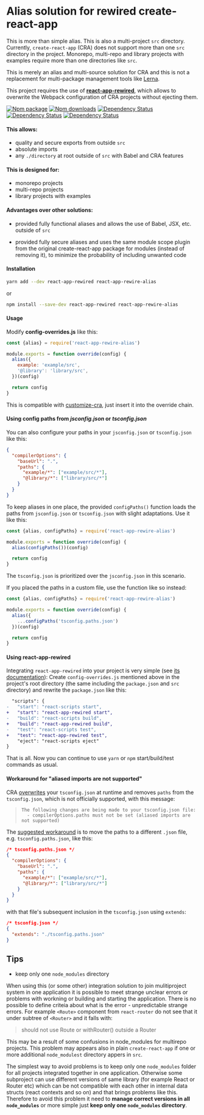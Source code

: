 # Alias solution for rewired create-react-app

This is more than simple alias. This is also a multi-project `src`
directory. Currently, `create-react-app` (CRA) does not support more than one
`src` directory in the project. Monorepo, multi-repo and library projects with
examples require more than one directories like `src`.

This is merely an alias and multi-source solution for CRA
and this is not a replacement for multi-package management tools like
[Lerna](https://github.com/lerna/lerna).

This project requires the use of **[react-app-rewired](https://github.com/timarney/react-app-rewired)**,
which allows to overwrite the Webpack configuration
of CRA projects without ejecting them.

[![Npm package](https://img.shields.io/npm/v/react-app-rewire-alias.svg?style=flat)](https://npmjs.com/package/react-app-rewire-alias)
[![Npm downloads](https://img.shields.io/npm/dm/react-app-rewire-alias.svg?style=flat)](https://npmjs.com/package/react-app-rewire-alias)
[![Dependency Status](https://david-dm.org/oklas/react-app-rewire-alias.svg)](https://david-dm.org/oklas/react-app-rewire-alias)
[![Dependency Status](https://img.shields.io/github/stars/oklas/react-app-rewire-alias.svg?style=social&label=Star)](https://github.com/oklas/react-app-rewire-alias)
[![Dependency Status](https://img.shields.io/twitter/follow/oklaspec.svg?style=social&label=Follow)](https://twitter.com/oklaspec)

#### This allows:

* quality and secure exports from outside `src`
* absolute imports
* any `./directory` at root outside of `src` with Babel and CRA features

#### This is designed for:

* monorepo projects
* multi-repo projects
* library projects with examples

#### Advantages over other solutions:

 * provided fully functional aliases and allows the use of Babel, JSX, etc.
   outside of `src`

 * provided fully secure aliases and uses the same module scope plugin from
   the original create-react-app package for modules (instead of removing it),
   to minimize the probability of including unwanted code
   
#### Installation

```sh
yarn add --dev react-app-rewired react-app-rewire-alias
```

or

```sh
npm install --save-dev react-app-rewired react-app-rewire-alias
```

#### Usage

Modify **config-overrides.js** like this:

```js
const {alias} = require('react-app-rewire-alias')

module.exports = function override(config) {
  alias({
    example: 'example/src',
    '@library': 'library/src',
  })(config)

  return config
}
```

This is compatible with [customize-cra](https://github.com/arackaf/customize-cra),
just insert it into the override chain.

#### Using config paths from *jsconfig.json* or *tsconfig.json*

You can also configure your paths in your `jsconfig.json` or `tsconfig.json` like this:

```json
{
  "compilerOptions": {
    "baseUrl": ".",
    "paths": {
      "example/*": ["example/src/*"],
      "@library/*": ["library/src/*"]
    }
  }
}
```

To keep aliases in one place, the provided `configPaths()` function
loads the paths from `jsconfig.json` or `tsconfig.json` with slight adaptations.
Use it like this:

```js
const {alias, configPaths} = require('react-app-rewire-alias')

module.exports = function override(config) {
  alias(configPaths())(config)

  return config
}
```

The `tsconfig.json` is prioritized over the `jsconfig.json` in this scenario.

If you placed the paths in a custom file, use the function like so instead:

```js
const {alias, configPaths} = require('react-app-rewire-alias')

module.exports = function override(config) {
  alias({
    ...configPaths('tsconfig.paths.json')
  })(config)

  return config
}
```

#### Using react-app-rewired

Integrating `react-app-rewired` into your project is very simple
(see [its documentation](https://github.com/timarney/react-app-rewired#readme)):
Create `config-overrides.js` mentioned above in the project's root directory
(the same including the `package.json` and `src` directory)
and rewrite the `package.json` like this:

```diff
  "scripts": {
-   "start": "react-scripts start",
+   "start": "react-app-rewired start",
-   "build": "react-scripts build",
+   "build": "react-app-rewired build",
-   "test": "react-scripts test",
+   "test": "react-app-rewired test",
    "eject": "react-scripts eject"
}
```

That is all. Now you can continue to use `yarn` or `npm` start/build/test commands as usual.

#### Workaround for "aliased imports are not supported"

CRA [overwrites](/blob/v3.4.1/packages/react-scripts/scripts/utils/verifyTypeScriptSetup.js#L242)
your `tsconfig.json` at runtime and removes `paths` from the `tsconfig.json`,
which is not officially supported, with this message:

> ```
> The following changes are being made to your tsconfig.json file: 
>   - compilerOptions.paths must not be set (aliased imports are not supported)
> ```

The [suggested workaround](https://github.com/facebook/create-react-app/issues/5645#issuecomment-435201019)
is to move the paths to a different `.json` file, e.g. `tsconfig.paths.json`, like this:

```json
/* tsconfig.paths.json */
{
  "compilerOptions": {
    "baseUrl": ".",
    "paths": {
      "example/*": ["example/src/*"],
      "@library/*": ["library/src/*"]
    }
  }
}
```

with that file's subsequent inclusion in the `tsconfig.json` using `extends`:

```json
/* tsconfig.json */
{
  "extends": "./tsconfig.paths.json"
}
```

## Tips

* keep only one `node_modules` directory

When using this (or some other) integration solution to join mulitiproject system in one
application it is possible to meet strange unclear errors or problems with workning or
building and starting the application. There is no possible to define criteia about
what is the error - unpredictable strange errors. For example `<Route>` component from
`react-router` do not see that it under subtree of `<Router>` and it falls with:

> should not use Route or withRouter() outside a Router

This may be a result of some confusions in node_modules for multirepo projects. This
problem may appears also in plain `create-react-app` if one or more additional
`node_modulest` directory appers in `src`.

The simplest way to avoid problems is to keep only one `node_modules` folder for all
projects integrated together in one application. Otherwise some subproject can use different
versions of same library (for example React or Router etc) which can be not compatible with
each other in internal data structs (react contexts and so on) and that brings problems like
this. Therefore to avoid this problem it need to **manage correct versions in all
`node_modules`** or more simple just **keep only one `node_modules` directory**.

